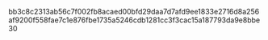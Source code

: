 bb3c8c2313ab56c7f002fb8acaed00bfd29daa7d7afd9ee1833e2716d8a256af9200f558fae7c1e876fbe1735a5246cdb1281cc3f3cac15a187793da9e8bbe30
